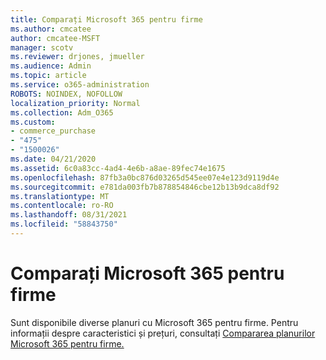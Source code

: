 ```yaml
---
title: Comparați Microsoft 365 pentru firme
ms.author: cmcatee
author: cmcatee-MSFT
manager: scotv
ms.reviewer: drjones, jmueller
ms.audience: Admin
ms.topic: article
ms.service: o365-administration
ROBOTS: NOINDEX, NOFOLLOW
localization_priority: Normal
ms.collection: Adm_O365
ms.custom:
- commerce_purchase
- "475"
- "1500026"
ms.date: 04/21/2020
ms.assetid: 6c0a83cc-4ad4-4e6b-a8ae-89fec74e1675
ms.openlocfilehash: 87fb3a0bc876d03265d545ee07e4e123d9119d4e
ms.sourcegitcommit: e781da003fb7b878854846cbe12b13b9dca8df92
ms.translationtype: MT
ms.contentlocale: ro-RO
ms.lasthandoff: 08/31/2021
ms.locfileid: "58843750"
---
```

# <a name="compare-microsoft-365-for-business"></a>Comparați Microsoft 365 pentru firme

Sunt disponibile diverse planuri cu Microsoft 365 pentru firme. Pentru informații despre caracteristici și prețuri, consultați [Compararea planurilor Microsoft 365 pentru firme.](https://www.microsoft.com/microsoft-365/business/compare-all-microsoft-365-business-products)  